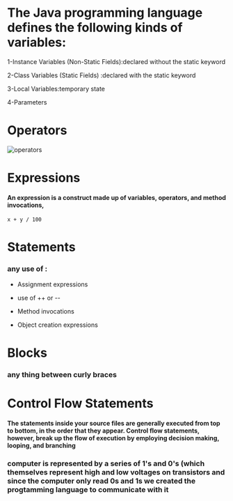 # The Java programming language defines the following kinds of variables:

1-Instance Variables (Non-Static Fields):declared without the static keyword

2-Class Variables (Static Fields) :declared with the static keyword

3-Local Variables:temporary state

4-Parameters 

# Operators

![operators](https://www.softwaretestingmaterial.com/wp-content/uploads/2018/03/Operators-Table.png)

# Expressions

#### An expression is a construct made up of variables, operators, and method invocations,

```x + y / 100 ```

# Statements 

### any use of :

* Assignment expressions

* use of ++ or --

* Method invocations

* Object creation expressions


# Blocks 

### any thing between curly braces 

# Control Flow Statements 

#### The statements inside your source files are generally executed from top to bottom, in the order that they appear. Control flow statements, however, break up the flow of execution by employing decision making, looping, and branching


###  computer is represented by a series of 1's and 0's (which themselves represent high and low voltages on transistors and since the computer only read 0s and 1s we created the progtamming language to communicate with it 

